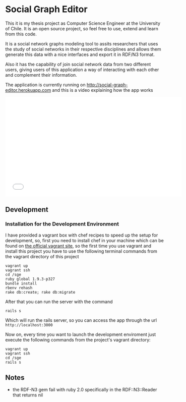 # Social Graph Editor

This it is my thesis project as Computer Science Engineer at the University of Chile. It is an open source project, so feel free to use, extend and learn from this code.

It is a social network graphs modeling tool to assits researchers that uses the study of social networks in their
respective disciplines and allows them generate this data with a nice interfaces and export it in RDF/N3 format.

Also it has the capability of join social network data from two different users, giving users of this
application a way of interacting with each other and complement their information.

The application is currently running on http://social-graph-editor.herokuapp.com and this is a video explaining how
the app works

<iframe width="560" height="315" src="//www.youtube.com/embed/djEWuTyqOjQ" frameborder="0" allowfullscreen></iframe>

## Development

### Installation for the Development Environment

I have provided a vagrant box with chef recipes to speed up the setup for development, so, 
first you need to install chef in your machine which can be found on [the official vagrant site](http://vagrantup.com),
so the first time you use vagrant and install this project you have to use the following terminal
commands from the vagrant directory of this project

    vagrant up
    vagrant ssh
    cd /sge
    ruby global 1.9.3-p327
    bundle install
    rbenv rehash
    rake db:create; rake db:migrate
    
After that you can run the server with the command

    rails s
    
Which will run the rails server, so you can access the app through the url `http://localhost:3000`

Now on, every time you want to launch the development enviroment just execute the following commands from
the project's vagrant directory:

    vagrant up
    vagrant ssh
    cd /sge
    rails s

## Notes

* the RDF-N3 gem fail with ruby 2.0 specifically in the RDF::N3::Reader that
  returns nil
